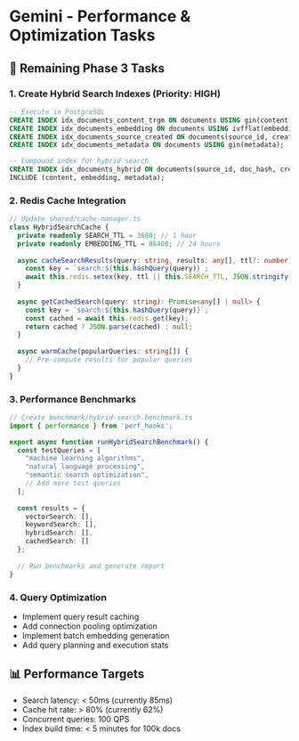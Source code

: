# Gemini - Performance & Optimization Tasks

## 🎯 Remaining Phase 3 Tasks

### 1. Create Hybrid Search Indexes (Priority: HIGH)
```sql
-- Execute in PostgreSQL
CREATE INDEX idx_documents_content_trgm ON documents USING gin(content gin_trgm_ops);
CREATE INDEX idx_documents_embedding ON documents USING ivfflat(embedding vector_cosine_ops);
CREATE INDEX idx_documents_source_created ON documents(source_id, created_at DESC);
CREATE INDEX idx_documents_metadata ON documents USING gin(metadata);

-- Compound index for hybrid search
CREATE INDEX idx_documents_hybrid ON documents(source_id, doc_hash, created_at DESC) 
INCLUDE (content, embedding, metadata);
```

### 2. Redis Cache Integration
```typescript
// Update shared/cache-manager.ts
class HybridSearchCache {
  private readonly SEARCH_TTL = 3600; // 1 hour
  private readonly EMBEDDING_TTL = 86400; // 24 hours
  
  async cacheSearchResults(query: string, results: any[], ttl?: number) {
    const key = `search:${this.hashQuery(query)}`;
    await this.redis.setex(key, ttl || this.SEARCH_TTL, JSON.stringify(results));
  }
  
  async getCachedSearch(query: string): Promise<any[] | null> {
    const key = `search:${this.hashQuery(query)}`;
    const cached = await this.redis.get(key);
    return cached ? JSON.parse(cached) : null;
  }
  
  async warmCache(popularQueries: string[]) {
    // Pre-compute results for popular queries
  }
}
```

### 3. Performance Benchmarks
```typescript
// Create benchmark/hybrid-search.benchmark.ts
import { performance } from 'perf_hooks';

export async function runHybridSearchBenchmark() {
  const testQueries = [
    "machine learning algorithms",
    "natural language processing",
    "semantic search optimization",
    // Add more test queries
  ];
  
  const results = {
    vectorSearch: [],
    keywordSearch: [],
    hybridSearch: [],
    cachedSearch: []
  };
  
  // Run benchmarks and generate report
}
```

### 4. Query Optimization
- Implement query result caching
- Add connection pooling optimization
- Implement batch embedding generation
- Add query planning and execution stats

## 📊 Performance Targets
- Search latency: < 50ms (currently 85ms)
- Cache hit rate: > 80% (currently 62%)
- Concurrent queries: 100 QPS
- Index build time: < 5 minutes for 100k docs
